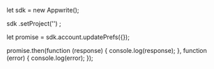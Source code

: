 let sdk = new Appwrite();

sdk
    .setProject('')
;

let promise = sdk.account.updatePrefs({});

promise.then(function (response) {
    console.log(response);
}, function (error) {
    console.log(error);
});